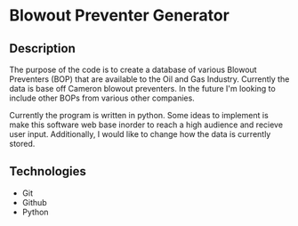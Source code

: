 # Blowout Preventer Generator

## Description
The purpose of the code is to create a database of various Blowout Preventers (BOP)
that are available to the Oil and Gas Industry. Currently the data is base off
Cameron blowout preventers. In the future I'm looking to include other BOPs 
from various other companies.

Currently the program is written in python. Some ideas to implement is make this 
software web base inorder to reach a high audience and recieve user input. Additionally,
I would like to change how the data is currently stored.

## Technologies
+ Git
+ Github
+ Python

